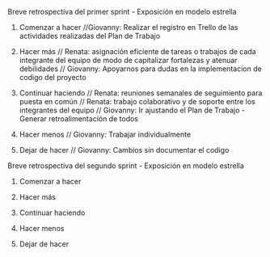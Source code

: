 Breve retrospectiva del primer sprint - Exposición en modelo estrella

1) Comenzar a hacer
//Giovanny: Realizar el registro en Trello de las actividades realizadas del Plan de Trabajo

2) Hacer más
// Renata: asignación eficiente de tareas o trabajos de cada integrante del equipo de modo de capitalizar fortalezas y atenuar debilidades
// Giovanny: Apoyarnos para dudas en la implementacion de codigo del proyecto

3) Continuar haciendo
// Renata: reuniones semanales de seguimiento para puesta en común
// Renata: trabajo colaborativo y de soporte entre los integrantes del equipo
// Giovanny: Ir ajustando el Plan de Trabajo - Generar retroalimentación de todos

4) Hacer menos
// Giovanny: Trabajar individualmente

5) Dejar de hacer
// Giovanny: Cambios sin documentar el codigo

Breve retrospectiva del segundo sprint - Exposición en modelo estrella

1) Comenzar a hacer

2) Hacer más

3) Continuar haciendo

4) Hacer menos


5) Dejar de hacer

